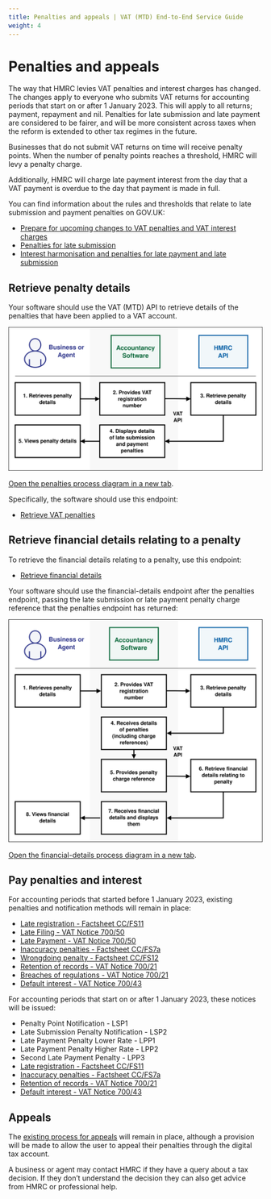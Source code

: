 ```yaml
---
title: Penalties and appeals | VAT (MTD) End-to-End Service Guide
weight: 4
---
```


# Penalties and appeals
<!--- Section owner: MTD Programme --->

The way that HMRC levies VAT penalties and interest charges has changed. The changes apply to everyone who submits VAT returns for accounting periods that start on or after 1 January 2023. This will apply to all returns; payment, repayment and nil. Penalties for late submission and late payment are considered to be fairer, and will be more consistent across taxes when the reform is extended to other tax regimes in the future.

Businesses that do not submit VAT returns on time will receive penalty points. When the number of penalty points reaches a threshold, HMRC will levy a penalty charge.

Additionally, HMRC will charge late payment interest from the day that a VAT payment is overdue to the day that payment is made in full.

You can find information about the rules and thresholds that relate to late submission and payment penalties on GOV.UK:

  * [Prepare for upcoming changes to VAT penalties and VAT interest charges](https://www.gov.uk/guidance/prepare-for-upcoming-changes-to-vat-penalties-and-vat-interest-charges)
  * [Penalties for late submission](https://www.gov.uk/government/publications/penalties-for-late-submission/penalties-for-late-submission)
  * [Interest harmonisation and penalties for late payment and late submission](https://www.gov.uk/government/publications/interest-harmonisation-and-penalties-for-late-submission-and-late-payment-of-tax/interest-harmonisation-and-penalties-for-late-payment-and-late-submission)

## Retrieve penalty details
<!--- Section owner: MTD Programme --->

Your software should use the VAT (MTD) API to retrieve details of the penalties that have been applied to a VAT account.

<img src="figures/penalties.svg" alt="Penalties process diagram" style="width:520px;" />

<a href="figures/penalties.svg" target="blank">Open the penalties process diagram in a new tab</a>.

Specifically, the software should use this endpoint:

  * [Retrieve VAT penalties](https://developer.service.hmrc.gov.uk/api-documentation/docs/api/service/vat-api/1.0#Retrieve%20VAT%20penalties%20[test%20only])

## Retrieve financial details relating to a penalty
<!--- Section owner: MTD Programme --->

To retrieve the financial details relating to a penalty, use this endpoint:

  * [Retrieve financial details](https://developer.service.hmrc.gov.uk/api-documentation/docs/api/service/vat-api/1.0#Retrieve%20financial%20details%20[test%20only])

Your software should use the financial-details endpoint after the penalties endpoint, passing the late submission or late payment penalty charge reference that the penalties endpoint has returned:

<img src="figures/financial-details.svg" alt="financial-details process diagram" style="width:520px;" />

<a href="figures/financial-details.svg" target="blank">Open the financial-details process diagram in a new tab</a>.

## Pay penalties and interest
<!--- Section owner: MTD Programme --->

For accounting periods that started before 1 January 2023,  existing penalties and notification methods will remain in place:

  * [Late registration - Factsheet CC/FS11](https://www.gov.uk/government/publications/compliance-checks-penalties-for-failure-to-notify-ccfs11/compliance-checks-penalties-for-failure-to-notify-ccfs11)
  * [Late Filing - VAT Notice 700/50](https://www.gov.uk/guidance/vat-default-surcharge-notice-70050)
  * [Late Payment - VAT Notice 700/50](https://www.gov.uk/guidance/vat-default-surcharge-notice-70050)
  * [Inaccuracy penalties - Factsheet CC/FS7a](https://www.gov.uk/government/publications/compliance-checks-penalties-for-inaccuracies-in-returns-or-documents-ccfs7a)
  * [Wrongdoing penalty - Factsheet CC/FS12](https://www.gov.uk/government/publications/compliance-checks-penalties-for-vat-and-excise-wrongdoing-ccfs12)
  * [Retention of records - VAT Notice 700/21](https://www.gov.uk/guidance/record-keeping-for-vat-notice-70021)
  * [Breaches of regulations - VAT Notice 700/21](https://www.gov.uk/guidance/record-keeping-for-vat-notice-70021)
  * [Default interest - VAT Notice 700/43](https://www.gov.uk/guidance/default-interest-notice-70043)

For accounting periods that start on or after 1 January 2023, these notices will be issued:

  * Penalty Point Notification - LSP1
  * Late Submission Penalty Notification - LSP2
  * Late Payment Penalty Lower Rate - LPP1
  * Late Payment Penalty Higher Rate - LPP2
  * Second Late Payment Penalty - LPP3
  * [Late registration - Factsheet CC/FS11](https://www.gov.uk/government/publications/compliance-checks-penalties-for-failure-to-notify-ccfs11/compliance-checks-penalties-for-failure-to-notify-ccfs11)
  * [Inaccuracy penalties - Factsheet CC/FS7a](https://www.gov.uk/government/publications/compliance-checks-penalties-for-inaccuracies-in-returns-or-documents-ccfs7a)
  * [Retention of records - VAT Notice 700/21](https://www.gov.uk/guidance/record-keeping-for-vat-notice-70021)
  * [Default interest - VAT Notice 700/43](https://www.gov.uk/guidance/default-interest-notice-70043)

## Appeals
<!--- Section owner: MTD Programme --->

The [existing process for appeals](https://www.gov.uk/tax-appeals/penalty) will remain in place, although a provision will be made to allow the user to appeal their penalties through the digital tax account.

A business or agent may contact HMRC if they have a query about a tax decision. If they don’t understand the decision they can also get advice from HMRC or professional help.
